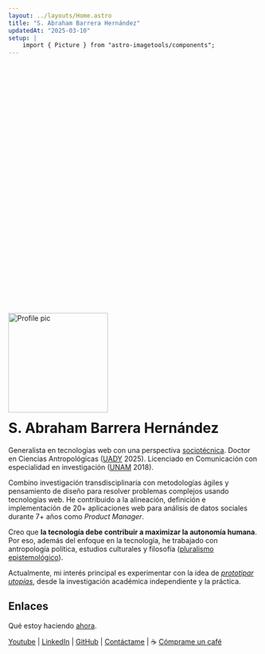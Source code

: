 ```yaml
---
layout: ../layouts/Home.astro
title: "S. Abraham Barrera Hernández"
updatedAt: "2025-03-10"
setup: |
    import { Picture } from "astro-imagetools/components";
---
```



<Image
	src="/src/pages/sabhz.png"
	width="200"
	style="margin-top:12.5vh; padding:0;"
	alt="Profile pic"
/>

<h1 style="margin-top:0;">S. Abraham Barrera Hernández</h1>

Generalista en tecnologías web con una perspectiva [sociotécnica](https://scholar.lib.vt.edu/ejournals/SPT/v4n3/pdf/ROPOHL.PDF). Doctor en Ciencias Antropológicas ([UADY](https://antropologia.uady.mx/antro-oferta-educativa/doctorado-ciencias-antropologicas) 2025). Licenciado en Comunicación con especialidad en investigación ([UNAM](https://oferta.unam.mx/comunicacion.html) 2018).

Combino investigación transdisciplinaria con metodologías ágiles y pensamiento de diseño para resolver problemas complejos usando tecnologías web. He contribuido a la alineación, definición e implementación de 20+ aplicaciones web para análisis de datos sociales durante 7+ años como *Product Manager*.

Creo que **la tecnología debe contribuir a maximizar la autonomía humana**. Por eso, además del enfoque en la tecnología, he trabajado con antropología política, estudios culturales y filosofía ([pluralismo epistemológico](https://en.wikipedia.org/wiki/Epistemological_pluralism)).

Actualmente, mi interés principal es experimentar con la idea de [*prototipar utopías*](prototipar-utopias), desde la investigación académica independiente y la práctica.

## Enlaces

Qué estoy haciendo [ahora](ahora).

[Youtube](https://www.youtube.com/@abrahambahez)
| [LinkedIn](https://www.linkedin.com/in/sergio-barrera-1b9110323/)
| [GitHub](https://github.com/abrahambahez)
| [Contáctame](mailto:tacto@sabhz.com)
| ☕ [Cómprame un café](https://buymeacoffee.com/sabhz)


<!--Proyectos, intereses-->
